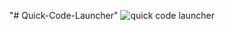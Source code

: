 "# Quick-Code-Launcher" 
![quick code launcher](https://user-images.githubusercontent.com/81672515/131504940-01a8453f-10eb-435c-b3bc-ba3f84a2b108.png)

